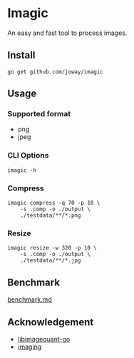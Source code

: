 # Imagic

An easy and fast tool to process images.

## Install

```shell
go get github.com/joway/imagic
```

## Usage

### Supported format

- png
- jpeg

### CLI Options

```
imagic -h
```

### Compress

```shell
imagic compress -q 70 -p 10 \
	-s .comp -o ./output \
	./testdata/**/*.png
```

### Resize

```shell
imagic resize -w 320 -p 10 \
	-s .comp -o ./output \
	./testdata/**/*.jpg
```

## Benchmark

[benchmark.md](docs/benchmark.md)

## Acknowledgement

- [libimagequant-go](https://github.com/joway/libimagequant-go)
- [imaging](https://github.com/disintegration/imaging)






